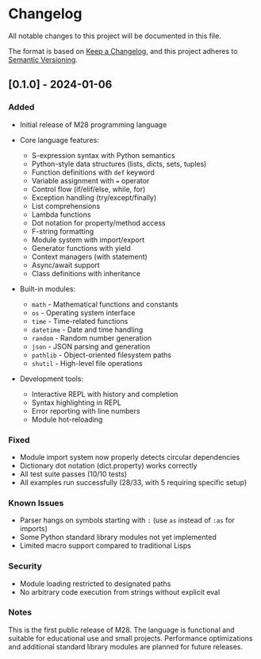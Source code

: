 # Changelog

All notable changes to this project will be documented in this file.

The format is based on [Keep a Changelog](https://keepachangelog.com/en/1.0.0/),
and this project adheres to [Semantic Versioning](https://semver.org/spec/v2.0.0.html).

## [0.1.0] - 2024-01-06

### Added
- Initial release of M28 programming language
- Core language features:
  - S-expression syntax with Python semantics
  - Python-style data structures (lists, dicts, sets, tuples)
  - Function definitions with `def` keyword
  - Variable assignment with `=` operator
  - Control flow (if/elif/else, while, for)
  - Exception handling (try/except/finally)
  - List comprehensions
  - Lambda functions
  - Dot notation for property/method access
  - F-string formatting
  - Module system with import/export
  - Generator functions with yield
  - Context managers (with statement)
  - Async/await support
  - Class definitions with inheritance

- Built-in modules:
  - `math` - Mathematical functions and constants
  - `os` - Operating system interface
  - `time` - Time-related functions
  - `datetime` - Date and time handling
  - `random` - Random number generation
  - `json` - JSON parsing and generation
  - `pathlib` - Object-oriented filesystem paths
  - `shutil` - High-level file operations

- Development tools:
  - Interactive REPL with history and completion
  - Syntax highlighting in REPL
  - Error reporting with line numbers
  - Module hot-reloading

### Fixed
- Module import system now properly detects circular dependencies
- Dictionary dot notation (dict.property) works correctly
- All test suite passes (10/10 tests)
- All examples run successfully (28/33, with 5 requiring specific setup)

### Known Issues
- Parser hangs on symbols starting with `:` (use `as` instead of `:as` for imports)
- Some Python standard library modules not yet implemented
- Limited macro support compared to traditional Lisps

### Security
- Module loading restricted to designated paths
- No arbitrary code execution from strings without explicit eval

### Notes
This is the first public release of M28. The language is functional and suitable for 
educational use and small projects. Performance optimizations and additional standard
library modules are planned for future releases.